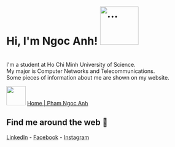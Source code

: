 # Hi, I'm Ngoc Anh! <img src=https://v-phinf.pstatic.net/20210624_120/1624543376917y56It_GIF/peachcat-cute.gif alt="..." width="100" />
\
I'm a student at Ho Chi Minh University of Science.\
My major is Computer Networks and Telecommunications. \
Some pieces of information about me are shown on my website.
 
<img src=https://media3.giphy.com/media/dWBouHquCqkwNZ4zxv/200w.gif width="50"> [Home | Pham Ngoc Anh](https://phamngocanh2711.wixsite.com/anh127)


## Find me around the web 🌱
[LinkedIn](https://www.linkedin.com/in/anh127/) - [Facebook](https://www.facebook.com/pn.anh127/)  -  [Instagram](https://www.instagram.com/anhs_127/)


<!--
**anh127/anh127** is a  _special_ ✨ repository because its `README.md` (this file) appears on your GitHub profile.

Here are some ideas to get you started:

- 🔭 I’m currently working on ...
- 🌱 I’m currently learning ...
- 👯 I’m looking to collaborate on ...
- 🤔 I’m looking for help with ...
- 💬 Ask me about ...
- 📫 How to reach me: ...
- 😄 Pronouns: ...
- ⚡ Fun fact: ...![68747470733a2f2f6d65646961332e67697068792e636f6d2f6d656469612f6457426f7548717543716b774e5a347a78762f323030772e676966](https://user-images.githubusercontent.com/93819449/143173395-fc6554b8-dbb3-4938-8d18-cbe2224f7c2d.gif)![68747470733a2f2f6d65646961332e67697068792e636f6d2f6d656469612f6457426f7548717543716b774e5a347a78762f323030772e676966](https://user-images.githubusercontent.com/93819449/143173402-63b82743-11ba-49e2-9664-eb86cf8af00d.gif)


